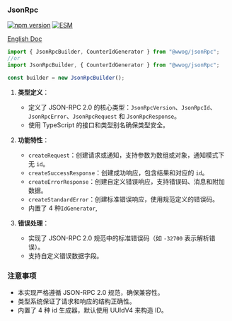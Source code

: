 ### JsonRpc

[![npm version](https://img.shields.io/npm/v/@wwog/json_rpc.svg)](https://www.npmjs.com/package/@wwog/json_rpc)
[![ESM](https://img.shields.io/badge/📦-ESM%20only-brightgreen.svg)](https://nodejs.org/api/esm.html)

[English Doc](../README.md)

```typescript
import { JsonRpcBuilder, CounterIdGenerator } from "@wwog/jsonRpc";
//or
import JsonRpcBuilder, { CounterIdGenerator } from "@wwog/jsonRpc";

const builder = new JsonRpcBuilder();
```

1. **类型定义**：

   - 定义了 JSON-RPC 2.0 的核心类型：`JsonRpcVersion`、`JsonRpcId`、`JsonRpcError`、`JsonRpcRequest` 和 `JsonRpcResponse`。
   - 使用 TypeScript 的接口和类型别名确保类型安全。

2. **功能特性**：

   - `createRequest`：创建请求或通知，支持参数为数组或对象，通知模式下无 `id`。
   - `createSuccessResponse`：创建成功响应，包含结果和对应的 `id`。
   - `createErrorResponse`：创建自定义错误响应，支持错误码、消息和附加数据。
   - `createStandardError`：创建标准错误响应，使用规范定义的错误码。
   - 内置了 4 种`IdGenerator`,

3. **错误处理**：

   - 实现了 JSON-RPC 2.0 规范中的标准错误码（如 `-32700` 表示解析错误）。
   - 支持自定义错误数据字段。

### 注意事项

- 本实现严格遵循 JSON-RPC 2.0 规范，确保兼容性。
- 类型系统保证了请求和响应的结构正确性。
- 内置了 4 种 id 生成器，默认使用 UUIdV4 来构造 ID。

